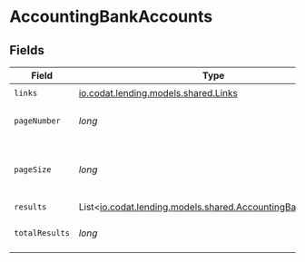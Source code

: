 # AccountingBankAccounts


## Fields

| Field                                                                                                      | Type                                                                                                       | Required                                                                                                   | Description                                                                                                |
| ---------------------------------------------------------------------------------------------------------- | ---------------------------------------------------------------------------------------------------------- | ---------------------------------------------------------------------------------------------------------- | ---------------------------------------------------------------------------------------------------------- |
| `links`                                                                                                    | [io.codat.lending.models.shared.Links](../../models/shared/Links.md)                                       | :heavy_check_mark:                                                                                         | N/A                                                                                                        |
| `pageNumber`                                                                                               | *long*                                                                                                     | :heavy_check_mark:                                                                                         | Current page number.                                                                                       |
| `pageSize`                                                                                                 | *long*                                                                                                     | :heavy_check_mark:                                                                                         | Number of items to return in results array.                                                                |
| `results`                                                                                                  | List<[io.codat.lending.models.shared.AccountingBankAccount](../../models/shared/AccountingBankAccount.md)> | :heavy_minus_sign:                                                                                         | N/A                                                                                                        |
| `totalResults`                                                                                             | *long*                                                                                                     | :heavy_check_mark:                                                                                         | Total number of items.                                                                                     |